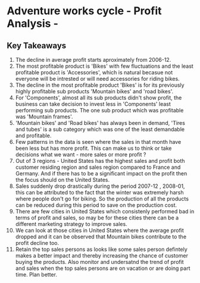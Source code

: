 # Adventure works cycle - Profit Analysis - 

## Key Takeaways
1. The decline in average profit starts aproximately from 2006-12.
2. The most profitable product is 'Bikes' with few fluctuations and the least profitable product is 'Accessories', which is natural becasue not everyone will be intrested or will need accessories for riding bikes.
3. The decline in the most profitable product 'Bikes' is for its previously highly profitable sub products 'Mountain bikes' and 'road bikes'.
4. For 'Components', almost all its sub products didn't show profit, the business can take decision to invest less in 'Components' least performing sub products. The one sub product which was profitable was 'Mountain frames'.
5. 'Mountain bikes' and 'Road bikes' has always been in demand, 'Tires and tubes' is a sub category which was one of the least demandable and profitable.
6. Few patterns in the data is seen where the sales in that month have been less but has more profit. This can make us to think or take decisions what we want - more sales or more profit ?
7. Out of 3 regions - United States has the highest sales and profit both customer residing region and sales region compared to France and Germany. And if there has to be a significant impact on the profit then the focus should on the United States.
8. Sales suddenly drop drastically during the period 2007-12 , 2008-01, this can be attributed to the fact that the winter was extremely harsh where people don't go for biking. So the production of all the products can be reduced during this period to save on the production cost.
9. There are few cities in United States which consistenly performed bad in terms of profit and sales, so may be for these cities there can be a different marketing strategy to improve sales.
10. We can look at those cities in United States where the average profit dropped and it can be observed that Mountain bikes contribute to the profit decline too.
11. Retain the top sales persons as looks like some sales person defintely makes a better impact and thereby increasing the chance of customer buying the products. Also monitor and undersatnd the trend of profit and sales when the top sales persons are on vacation or are doing part time. Plan better.

